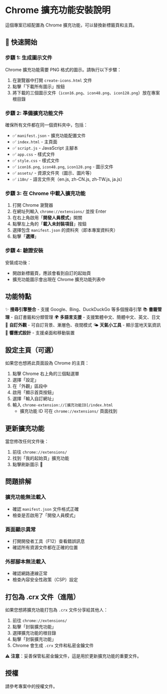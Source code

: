 # Chrome 擴充功能安裝說明

這個專案已經配置為 Chrome 擴充功能，可以替換新標籤頁和主頁。

## 🚀 快速開始

### 步驟 1: 生成圖示文件

Chrome 擴充功能需要 PNG 格式的圖示。請執行以下步驟：

1. 在瀏覽器中打開 `create-icons.html` 文件
2. 點擊「下載所有圖示」按鈕
3. 將下載的三個圖示文件（`icon16.png`、`icon48.png`、`icon128.png`）放在專案根目錄

### 步驟 2: 準備擴充功能文件

確保所有文件都在同一個資料夾中，包括：
- ✅ `manifest.json` - 擴充功能配置文件
- ✅ `index.html` - 主頁面
- ✅ `script.js` - JavaScript 主腳本
- ✅ `app.css` - 樣式文件
- ✅ `style.css` - 樣式文件
- ✅ `icon16.png`, `icon48.png`, `icon128.png` - 圖示文件
- ✅ `assets/` - 資源文件夾（圖示、圖片等）
- ✅ `i18n/` - 語言文件夾（en.js, zh-CN.js, zh-TW.js, ja.js）

### 步驟 3: 在 Chrome 中載入擴充功能

1. 打開 Chrome 瀏覽器
2. 在網址列輸入 `chrome://extensions/` 並按 Enter
3. 在右上角啟用「**開發人員模式**」開關
4. 點擊左上角的「**載入未封裝項目**」按鈕
5. 選擇包含 `manifest.json` 的資料夾（即本專案資料夾）
6. 點擊「**選擇**」

### 步驟 4: 驗證安裝

安裝成功後：
- 開啟新標籤頁，應該會看到自訂的起始頁
- 擴充功能圖示會出現在 Chrome 擴充功能列表中

## 功能特點

✨ **搜尋引擎整合** - 支援 Google、Bing、DuckDuckGo 等多個搜尋引擎
📚 **書籤管理** - 自訂書籤和分類管理
🌍 **多語言支援** - 支援繁體中文、簡體中文、英文、日文
🎨 **自訂外觀** - 可自訂背景、漸層色、夜間模式
🌤️ **天氣小工具** - 顯示當地天氣資訊
📱 **響應式設計** - 支援桌面和移動裝置

## 設定主頁（可選）

如果您也想將此頁面設為 Chrome 的主頁：

1. 點擊 Chrome 右上角的三個點選單
2. 選擇「設定」
3. 在「外觀」區段中
4. 啟用「顯示首頁按鈕」
5. 選擇「輸入自訂網址」
6. 輸入 `chrome-extension://[擴充功能ID]/index.html`
   - 擴充功能 ID 可在 `chrome://extensions/` 頁面找到

## 更新擴充功能

當您修改任何文件後：

1. 前往 `chrome://extensions/`
2. 找到「我的起始頁」擴充功能
3. 點擊刷新圖示 🔄

## 問題排解

### 擴充功能無法載入
- 確認 `manifest.json` 文件格式正確
- 檢查是否啟用了「開發人員模式」

### 頁面顯示異常
- 打開開發者工具（F12）查看錯誤訊息
- 確認所有資源文件都在正確的位置

### 外部腳本無法載入
- 確認網路連線正常
- 檢查內容安全性政策（CSP）設定

## 打包為 .crx 文件（進階）

如果您想將擴充功能打包為 `.crx` 文件分享給其他人：

1. 前往 `chrome://extensions/`
2. 點擊「封裝擴充功能」
3. 選擇擴充功能的根目錄
4. 點擊「封裝擴充功能」
5. Chrome 會生成 `.crx` 文件和私密金鑰文件

⚠️ **注意**：妥善保管私密金鑰文件，這是用於更新擴充功能的重要文件。

## 授權

請參考專案中的授權文件。

